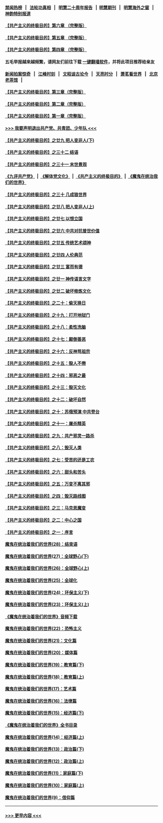 #### [禁闻热榜](热点新闻.md?=0)  &nbsp;&nbsp;|&nbsp;&nbsp; [法轮功真相](https://github.com/gfw-breaker/truth/blob/master/README.md?=0) &nbsp;&nbsp;|&nbsp;&nbsp; [明慧二十周年报告](https://github.com/gfw-breaker/mh-reports/blob/master/README.md?=0) &nbsp;&nbsp;|&nbsp;&nbsp;[明慧期刊](https://github.com/gfw-breaker/mh-qikan) &nbsp;&nbsp;|&nbsp;&nbsp; [明慧海外之窗](https://github.com/gfw-breaker/mh-news/blob/master/README.md?=0) &nbsp;&nbsp;|&nbsp;&nbsp; [神韵特别报道](https://github.com/gfw-breaker/mh-news/blob/master/shenyun.md?=0)
#### [【共产主义的终极目的】第六章 （完整版）](../pages/nsc422/n11428913.md?t=03031331) 
#### [【共产主义的终极目的】第五章 （完整版）](../pages/nsc422/n11428912.md?t=03031331) 
#### [【共产主义的终极目的】第四章 （完整版）](../pages/nsc422/n11428907.md?t=03031331) 
#### 五毛举报越来越频繁，请网友们前往下载 [一键翻墙软件](https://github.com/gfw-breaker/ssr-accounts)，并将此项目推荐给亲友
#### [新闻拍案惊奇](https://github.com/gfw-breaker/banned-news/blob/master/pages/link4.md) &nbsp;&nbsp;|&nbsp;&nbsp; [江峰时刻](https://github.com/gfw-breaker/banned-news/blob/master/pages/link4.md) &nbsp;&nbsp;|&nbsp;&nbsp; [文昭谈古论今](https://github.com/gfw-breaker/banned-news/blob/master/pages/link4.md) &nbsp;&nbsp;|&nbsp;&nbsp; [天亮时分](https://github.com/gfw-breaker/banned-news/blob/master/pages/link4.md) &nbsp;&nbsp;|&nbsp;&nbsp; [萧茗看世界](https://github.com/gfw-breaker/banned-news/blob/master/pages/link4.md) &nbsp;&nbsp;|&nbsp;&nbsp; [北京老茶馆](https://github.com/gfw-breaker/banned-news/blob/master/pages/link4.md) &nbsp;&nbsp;|&nbsp;&nbsp; 
#### [【共产主义的终极目的】第三章（完整版）](../pages/nsc422/n11428848.md?t=03031331) 
#### [【共产主义的终极目的】第二章（完整版）](../pages/nsc422/n11428831.md?t=03031331) 
#### [【共产主义的终极目的】第一章（完整版）](../pages/nsc422/n11417651.md?t=03031331) 
#### [>>> 我要声明退出共产党、共青团、少年队 <<<](https://github.com/begood0513/goodnews/blob/master/quit/letter.md) 
#### [【共产主义的终极目的】之廿九 把人变非人(下)](../pages/nsc422/n11344140.md?t=03031331) 
#### [【共产主义的终极目的】之三十二 结语](../pages/nsc422/n11360535.md?t=03031331) 
#### [【共产主义的终极目的】之三十一 末世景观](../pages/nsc422/n11351129.md?t=03031331) 
#### [《九评共产党》](https://github.com/begood0513/9ping.md/blob/master/README.md) &nbsp;|&nbsp; [《解体党文化》](../../../../jtdwh.md/blob/master/README.md)  &nbsp;|&nbsp; [《共产主义的终极目的》](../../../../gczydzjmd.md/blob/master/README.md) &nbsp;|&nbsp; [《魔鬼在统治我们的世界》](../../../../mgztzwmdsj.md/blob/master/README.md) 
#### [【共产主义的终极目的】之三十 几成狼世界](../pages/nsc422/n11348280.md?t=03031331) 
#### [【共产主义的终极目的】之廿八 把人变非人(上)](../pages/nsc422/n11340492.md?t=03031331) 
#### [【共产主义的终极目的】之廿七 以恨立国](../pages/nsc422/n11336944.md?t=03031331) 
#### [【共产主义的终极目的】之廿六 中共对抗普世价值](../pages/nsc422/n11324785.md?t=03031331) 
#### [【共产主义的终极目的】之廿五 传统艺术颂神](../pages/nsc422/n11296396.md?t=03031331) 
#### [【共产主义的终极目的】之廿四 人伦典范](../pages/nsc422/n11296397.md?t=03031331) 
#### [【共产主义的终极目的】之廿三 富而有德](../pages/nsc422/n11283598.md?t=03031331) 
#### [【共产主义的终极目的】之廿一 神传语言文字](../pages/nsc422/n11263265.md?t=03031331) 
#### [【共产主义的终极目的】之廿二 破坏修炼文化](../pages/nsc422/n11245728.md?t=03031331) 
#### [【共产主义的终极目的】之二十：偷天换日](../pages/nsc422/n11238846.md?t=03031331) 
#### [【共产主义的终极目的】之十九：打开地狱门](../pages/nsc422/n11206376.md?t=03031331) 
#### [【共产主义的终极目的】之十八：柔性洗脑](../pages/nsc422/n11199994.md?t=03031331) 
#### [【共产主义的终极目的】之十七：颠倒善恶](../pages/nsc422/n11179782.md?t=03031331) 
#### [【共产主义的终极目的】之十六：反神骂祖宗](../pages/nsc422/n11166798.md?t=03031331) 
#### [【共产主义的终极目的】之十五：毁人不倦](../pages/nsc422/n11166792.md?t=03031331) 
#### [【共产主义的终极目的】之十四：邪恶之最](../pages/nsc422/n11150249.md?t=03031331) 
#### [【共产主义的终极目的】之十三：毁灭文化](../pages/nsc422/n11135227.md?t=03031331) 
#### [【共产主义的终极目的】之十二：破坏自然](../pages/nsc422/n11135214.md?t=03031331) 
#### [【共产主义的终极目的】之十：苏俄预演 中共登台](../pages/nsc422/n11118424.md?t=03031331) 
#### [【共产主义的终极目的】之十一：屠杀精英](../pages/nsc422/n11118442.md?t=03031331) 
#### [【共产主义的终极目的】之九：共产邪灵一路杀](../pages/nsc422/n11114139.md?t=03031331) 
#### [【共产主义的终极目的】之八：毁灭人类](../pages/nsc422/n11108503.md?t=03031331) 
#### [【共产主义的终极目的】之七：受苦的还是工农](../pages/nsc422/n11101809.md?t=03031331) 
#### [【共产主义的终极目的】之六：甜头和苦头](../pages/nsc422/n11096971.md?t=03031331) 
#### [【共产主义的终极目的】之五：万变不离其邪](../pages/nsc422/n11091285.md?t=03031331) 
#### [【共产主义的终极目的】之四：毁灭路线图](../pages/nsc422/n11086284.md?t=03031331) 
#### [【共产主义的终极目的】之三：马克思魔变](../pages/nsc422/n11061941.md?t=03031331) 
#### [【共产主义的终极目的】之二：中心之国](../pages/nsc422/n11047728.md?t=03031331) 
#### [【共产主义的终极目的】之一：序言](../pages/nsc422/n11086077.md?t=03031331) 
#### [魔鬼在统治着我们的世界(28)：结束语](../pages/nsc422/n10936246.md?t=03031331) 
#### [魔鬼在统治着我们的世界(27)：全球野心(下)](../pages/nsc422/n10928319.md?t=03031331) 
#### [魔鬼在统治着我们的世界(26)：全球野心(上)](../pages/nsc422/n10900318.md?t=03031331) 
#### [魔鬼在统治着我们的世界(25)：全球化](../pages/nsc422/n10788205.md?t=03031331) 
#### [魔鬼在统治着我们的世界(24)：环保主义(下)](../pages/nsc422/n10695307.md?t=03031331) 
#### [魔鬼在统治着我们的世界(23)：环保主义(上)](../pages/nsc422/n10688613.md?t=03031331) 
#### [《魔鬼在统治着我们的世界》音频下载](../pages/nsc422/n10635553.md?t=03031331) 
#### [魔鬼在统治着我们的世界(22)：恐怖主义](../pages/nsc422/n10614727.md?t=03031331) 
#### [魔鬼在统治着我们的世界(21)：文化篇](../pages/nsc422/n10597706.md?t=03031331) 
#### [魔鬼在统治着我们的世界(20)：媒体篇](../pages/nsc422/n10586579.md?t=03031331) 
#### [魔鬼在统治着我们的世界(19)：教育篇(下)](../pages/nsc422/n10564808.md?t=03031331) 
#### [魔鬼在统治着我们的世界(18)：教育篇(上)](../pages/nsc422/n10526970.md?t=03031331) 
#### [魔鬼在统治着我们的世界(17)：艺术篇](../pages/nsc422/n10499093.md?t=03031331) 
#### [魔鬼在统治着我们的世界(16)：法律篇](../pages/nsc422/n10485969.md?t=03031331) 
#### [魔鬼在统治着我们的世界(15)：经济篇(下)](../pages/nsc422/n10469975.md?t=03031331) 
#### [《魔鬼在统治着我们的世界》全书目录](../pages/nsc422/n10464261.md?t=03031331) 
#### [魔鬼在统治着我们的世界(14)：经济篇(上)](../pages/nsc422/n10457370.md?t=03031331) 
#### [魔鬼在统治着我们的世界(13)：政治篇(下)](../pages/nsc422/n10448270.md?t=03031331) 
#### [魔鬼在统治着我们的世界(12)：政治篇(上)](../pages/nsc422/n10444576.md?t=03031331) 
#### [魔鬼在统治着我们的世界(11)：家庭篇(下)](../pages/nsc422/n10440961.md?t=03031331) 
#### [魔鬼在统治着我们的世界(10)：家庭篇(上)](../pages/nsc422/n10435448.md?t=03031331) 
#### [魔鬼在统治着我们的世界(9)：信仰篇](../pages/nsc422/n10432159.md?t=03031331) 

----
#### [ >>> 更早内容 <<< ](../indexes/nsc422-earlier.md)

